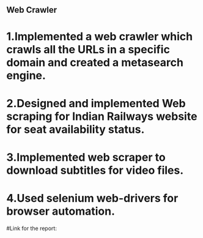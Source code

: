 ## Web Crawler
# 1.Implemented a web crawler which crawls all the URLs in a specific domain and created a metasearch engine.
# 2.Designed and implemented Web scraping for Indian Railways website for seat availability status.
# 3.Implemented web scraper to download subtitles for video files.
# 4.Used selenium web-drivers for browser automation.
#Link for the report: 
